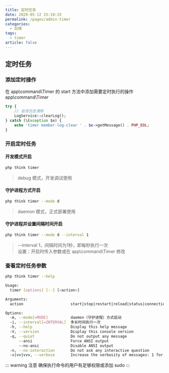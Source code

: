 ```yaml
---
title: 定时任务
date: 2020-05-12 15:10:15
permalink: /pages/admin-timer
categories: 
  - 后端
tags: 
  - timer
article: false
---
```


## 定时任务

### 添加定时操作
在 app\command\Timer 的 start 方法中添加需要定时执行的操作  
app\command\Timer
```php
try {
    // 会员日志清除
    LogService::clearLog();
} catch (\Exception $e) {
    echo 'timer member-log-clear ' . $e->getMessage() . PHP_EOL;
}
```

### 开启定时任务
#### 开发模式开启
```bash
php think timer
```
> debug 模式，开发调试使用

#### 守护进程方式开启
```bash
php think timer --mode d
```
> daemon 模式，正式部署使用

#### 守护进程并设置间隔时间开启
```bash
php think timer --mode d --interval 1
```
> --interval 1，间隔时间为1秒，即每秒执行一次  
> 设置：开启时传入参数或在 app\command\Timer 修改

### 查看定时任务参数
```bash
php think timer --help
```

```bash
Usage:
  timer [options] [--] [<action>]

Arguments:
  action                     start|stop|restart|reload|status|connections [default: "start"]

Options:
  -m, --mode[=MODE]          daemon（守护进程）方式启动
  -i, --interval[=INTERVAL]  多长时间执行一次
  -h, --help                 Display this help message
  -V, --version              Display this console version
  -q, --quiet                Do not output any message
      --ansi                 Force ANSI output
      --no-ansi              Disable ANSI output
  -n, --no-interaction       Do not ask any interactive question
  -v|vv|vvv, --verbose       Increase the verbosity of messages: 1 for normal output, 2 for more verbose output and 3 for debug
```

::: warning 注意
确保执行命令的用户有足够权限或添加 sudo
:::
